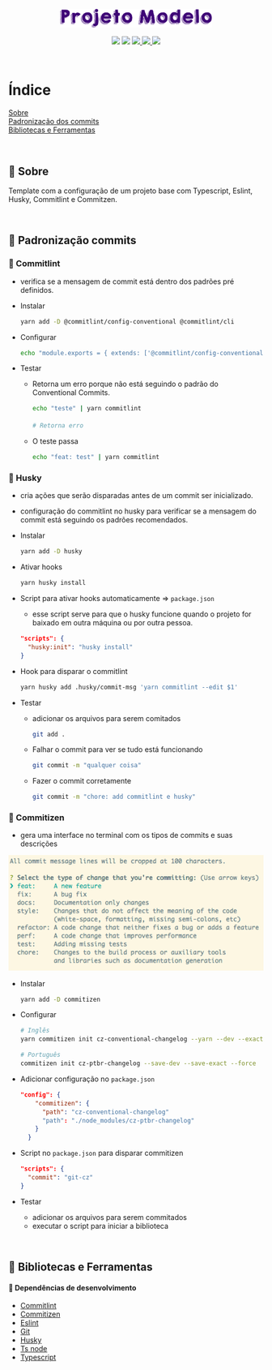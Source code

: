 <p align="center">
  <img src=".github/logo.png" width=300 alt="Projeto Modelo">
</p>

<p align="center">
  <img src="https://img.shields.io/github/last-commit/nlnadialigia/projeto-modelo?color=3E0576&style=plastic">
  <img src="https://img.shields.io/github/languages/top/nlnadialigia/projeto-modelo?color=3E0576&logoColor=3E0576&style=plastic">
  <a href="http://commitizen.github.io/cz-cli/">  
    <img src="https://img.shields.io/badge/commitizen-friendly-brightgreen.svg?color=3E0576&style=plastic">
  </a>
  <a href="https://www.linkedin.com/in/nlnadialigia/">  
    <img src="https://img.shields.io/badge/made%20by-Nadia%20Ligia-3E0576?color=3E0576&style=plastic">
  </a>
  <a href="./LICENSE.md">  
    <img src="https://img.shields.io/github/license/nlnadialigia/projeto-modelo?color=3E0576&style=plastic">
  </a>
</p>

<br>

# Índice
[Sobre](#id1)<br>
[Padronização dos commits](#id2)<br>
[Bibliotecas e Ferramentas](#id98)<br>


<br>

<div id="id1"></div>

## 📌 Sobre 

Template com a configuração de um projeto base com Typescript, Eslint, Husky, Commitlint e Commitzen.

<br>

<div id="id2"></div>

## 📌 Padronização commits
### 📝 Commitlint

- verifica se a mensagem de commit está dentro dos padrões pré definidos.

- Instalar    
  ```bash
  yarn add -D @commitlint/config-conventional @commitlint/cli
  ```
    
- Configurar    
  ```bash
  echo "module.exports = { extends: ['@commitlint/config-conventional'] };" > commitlint.config.js
  ```
    
- Testar
  - Retorna um erro porque não está seguindo o padrão do Conventional Commits.
      
    ```bash
    echo "teste" | yarn commitlint
    
    # Retorna erro
    ```
      
  - O teste passa
      
    ```bash
    echo "feat: test" | yarn commitlint
    ```     

### 📝 Husky

- cria ações que serão disparadas antes de um commit ser inicializado.
- configuração do commitlint no husky para verificar se a mensagem do commit está seguindo os padrões recomendados.

- Instalar    
  ```bash
  yarn add -D husky
  ```
    
- Ativar hooks    
  ```bash
  yarn husky install
  ```
    
- Script para ativar hooks automaticamente ⇒ `package.json`
  - esse script serve para que o husky funcione quando o projeto for baixado em outra máquina ou por outra pessoa.
  
  ```json
  "scripts": {
    "husky:init": "husky install"
  }
  ```
    
- Hook para disparar o commitlint    
  ```bash
  yarn husky add .husky/commit-msg 'yarn commitlint --edit $1'
  ```
    
- Testar
  - adicionar os arquivos para serem comitados      
    ```bash
    git add .
    ```
      
  - Falhar o commit para ver se tudo está funcionando        
    ```bash
    git commit -m "qualquer coisa"
    ```
      
  - Fazer o commit corretamente        
    ```bash
    git commit -m "chore: add commitlint e husky"
    ```        

### 📝 Commitizen

- gera uma interface no terminal com os tipos de commits e suas descrições

![conventional-commit.png](./.github/conventional-commit.png)

- Instalar    
  ```bash
  yarn add -D commitizen
  ```
    
- Configurar  
  ```bash
  # Inglês
  yarn commitizen init cz-conventional-changelog --yarn --dev --exact
  ```
  
  ```bash
  # Português
  commitizen init cz-ptbr-changelog --save-dev --save-exact --force
  ```
    
- Adicionar configuração no `package.json`    
  ```json
  "config": {
      "commitizen": {
        "path": "cz-conventional-changelog"
        "path": "./node_modules/cz-ptbr-changelog"
      }
    }
  ```
        
- Script no `package.json` para disparar commitizen    
  ```json
  "scripts": {
    "commit": "git-cz"
  }
  ```
    
- Testar
  - adicionar os arquivos para serem commitados
  - executar o script para iniciar a biblioteca

<br>

## 📌 Bibliotecas e Ferramentas

#### 📎 Dependências de desenvolvimento

* [Commitlint](https://commitlint.js.org/#/)
* [Commitizen](https://github.com/commitizen/cz-cli)
* [Eslint](https://eslint.org/)
* [Git](https://git-scm.com/)
* [Husky](https://typicode.github.io/husky/#/)
* [Ts node](https://www.npmjs.com/package/ts-node)
* [Typescript](https://www.typescriptlang.org/)
